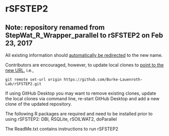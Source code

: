 # rSFSTEP2

## Note: repository renamed from StepWat_R_Wrapper_parallel to rSFSTEP2 on Feb 23, 2017

All existing information should [automatically be redirected](https://help.github.com/articles/renaming-a-repository/) to the new name.

Contributors are encouraged, however, to update local clones to [point to the new URL](https://help.github.com/articles/changing-a-remote-s-url/), i.e., 
```
git remote set-url origin https://github.com/Burke-Lauenroth-Lab/rSFSTEP2.git
```

If using GitHub Desktop you may want to remove existing clones, update the local clones via command line, re-start GitHub Desktop and add
a new clone of the updated repository.

The following R packages are required and need to be installed prior to using rSFSTEP2: DBI, RSQLite, rSOILWAT2, doParallel

The ReadMe.txt contains instructions to run rSFSTEP2